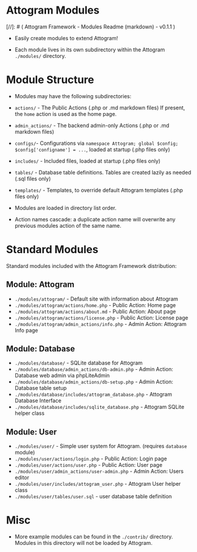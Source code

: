 Attogram Modules
===
[//]: # ( Attogram Framework - Modules Readme (markdown) - v0.1.1 )

* Easily create modules to extend Attogram!

* Each module lives in its own subdirectory within the Attogram `./modules/` directory.

# Module Structure

* Modules may have the following subdirectories:

 * `actions/` - The Public Actions (.php or .md markdown files)  If present, the `home` action is used as the home page.

 * `admin_actions/` - The backend admin-only Actions (.php or .md markdown files)

 * `configs/`- Configurations via `namespace Attogram; global $config; $config['configname'] = ...`, loaded at startup (.php files only)

 * `includes/` - Included files, loaded at startup (.php files only)

 * `tables/` - Database table definitions. Tables are created lazily as needed (.sql files only)

 * `templates/` - Templates, to override default Attogram templates  (.php files only)

* Modules are loaded in directory list order.
 * Action names cascade: a duplicate action name will overwrite any previous modules action of the same name.

# Standard Modules

Standard modules included with the Attogram Framework distribution:

## Module: Attogram
* `./modules/attogram/` - Default site with information about Attogram
* `./modules/attogram/actions/home.php` - Public Action: Home page
* `./modules/attogram/actions/about.md` - Public Action: About page
* `./modules/attogram/actions/license.php` - Public Action: License page
* `./modules/attogram/admin_actions/info.php` - Admin Action: Attogram Info page

## Module: Database
* `./modules/database/` - SQLite database for Attogram
* `./modules/database/admin_actions/db-admin.php` - Admin Action: Database web admin via phpLiteAdmin
* `./modules/database/admin_actions/db-setup.php` - Admin Action: Database table setup
* `./modules/database/includes/attogram_database.php` - Attogram Database Interface
* `./modules/database/includes/sqlite_database.php` - Attogram SQLite helper class

## Module: User
* `./modules/user/` - Simple user system for Attogram. (requires `database` module)
* `./modules/user/actions/login.php` - Public Action: Login page
* `./modules/user/actions/user.php` - Public Action: User page
* `./modules/user/admin_actions/user-admin.php` - Admin Action: Users editor
* `./modules/user/includes/attogram_user.php` - Attogram User helper class
* `./modules/user/tables/user.sql` - user database table definition

# Misc

* More example modules can be found in the `./contrib/` directory. Modules in this directory will not be loaded by Attogram.
